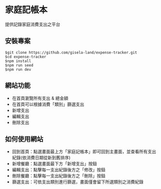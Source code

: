 # 家庭記帳本
提供記錄家庭消費支出之平台

## 安裝專案
```
$git clone https://github.com/gisela-land/expense-tracker.git
$cd expense-tracker
$npm install
$npm run seed
$npm run dev 
```

## 網站功能
- 在首頁瀏覽所有支出 & 總金額
- 在首頁可以根據消費「類別」篩選支出
- 新增支出
- 編輯支出
- 刪除支出

## 如何使用網站
- 回到首頁：點選畫面最上方「家庭記帳本」即可回到主畫面，並查看所有支出紀錄(依消費日期從新到舊排序)
- 新增餐廳：點選畫面最下方「新增支出」按鈕
- 編輯支出：點擊每一支出紀錄後方之「修改」按鈕
- 刪除餐廳：點擊每一支出紀錄後方之「刪除」按鈕
- 篩選支出：可依支出類別進行篩選，畫面僅會留下所選類別之消費紀錄
